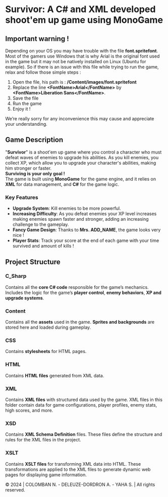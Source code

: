 # Survivor: A C# and XML developed shoot'em up game using MonoGame

## Important warning !
Depending on your OS you may have trouble with the file **font.spritefont**. Most of the gamers use Windows that is why Arial is the original font used in the game but it may not be natively installed on Linux (Ubuntu for example).
So if there is an issue with this file while trying to run the game, relax and follow those simple steps :
1. Open the file, his path is : **/Content/images/font.spritefont**
2. Replace the line **\<FontName>Arial\</FontName>** by **\<FontName>Liberation Sans\</FontName>**.
3. Save the file
4. Run the game
5. Enjoy it !

We’re really sorry for any inconvenience this may cause and appreciate your understanding.

## Game Description
"**Survivor**" is a shoot'em up game where you control a character who must defeat waves of enemies to upgrade his abilities.
As you kill enemies, you collect XP, which allow you to upgrade your character's abilities, making him stronger or faster.<br>
**Surviving is your only goal !**<br>
The game is built using **MonoGame** for the game engine, and it relies on **XML** for data management, and **C#** for the game logic.

### Key Features
- **Upgrade System**: Kill enemies to be more powerful.
- **Increasing Difficulty**: As you defeat enemies your XP level increases making enemies spawn faster and stronger, adding an increasing challenge to the gameplay.
- **Fancy Game Design**: Thanks to **Mrs. ADD_NAME**, the game looks very nice !
- **Player Stats**: Track your score at the end of each game with your time survived and amount of kills !

## Project Structure

### C_Sharp
Contains all the **core C# code** responsible for the game’s mechanics.
Includes the logic for the game’s **player control**, **enemy behaviors**, **XP and upgrade systems**.

### Content
Contains all the **assets** used in the game.
**Sprites and backgrounds** are stored here and loaded during gameplay.

### CSS
Contains **stylesheets** for HTML pages.

### HTML
Contains **HTML files** generated from XML data.

### XML
Contains **XML files** with structured data used by the game.
XML files in this folder contain data for game configurations, player profiles, enemy stats, high scores, and more.

### XSD
Contains **XML Schema Definition** files.
These files define the structure and rules for the XML files in the project.

### XSLT
Contains **XSLT files** for transforming XML data into HTML.
These transformations are applied to the XML files to generate dynamic web pages for displaying game information.

© 2024 | COLOMBAN N. - DELEUZE-DORDRON A. - YAHA S. | All rights reserved.

